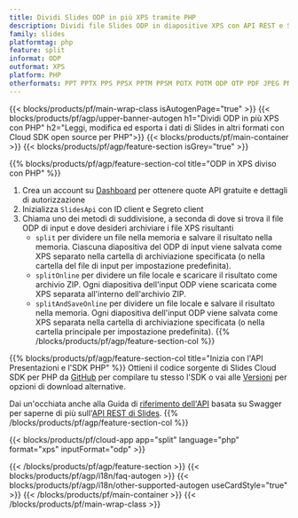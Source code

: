```yaml
---
title: Dividi Slides ODP in più XPS tramite PHP
description: Dividi file Slides ODP in diapositive XPS con API REST e SDK PHP open source
family: slides
platformtag: php
feature: split
informat: ODP
outformat: XPS
platform: PHP
otherformats: PPT PPTX PPS PPSX PPTM PPSM POTX POTM ODP OTP PDF JPEG PNG BMP TIFF SVG HTML5 GIF XAML
---
```


{{< blocks/products/pf/main-wrap-class isAutogenPage="true" >}}
{{< blocks/products/pf/agp/upper-banner-autogen h1="Dividi ODP in più XPS con PHP" h2="Leggi, modifica ed esporta i dati di Slides in altri formati con Cloud SDK open source per PHP">}}
{{< blocks/products/pf/main-container >}}
{{< blocks/products/pf/agp/feature-section isGrey="true" >}}

{{% blocks/products/pf/agp/feature-section-col title="ODP in XPS diviso con PHP" %}}
1. Crea un account su <a href="https://dashboard.aspose.cloud/">Dashboard</a> per ottenere quote API gratuite e dettagli di autorizzazione
1. Inizializza ```SlidesApi``` con ID client e Segreto client
1. Chiama uno dei metodi di suddivisione, a seconda di dove si trova il file ODP di input e dove desideri archiviare i file XPS risultanti
    - ```split``` per dividere un file nella memoria e salvare il risultato nella memoria. Ciascuna diapositiva del ODP di input viene salvata come XPS separato nella cartella di archiviazione specificata (o nella cartella del file di input per impostazione predefinita).
    - ```splitOnline``` per dividere un file locale e scaricare il risultato come archivio ZIP. Ogni diapositiva dell'input ODP viene scaricata come XPS separata all'interno dell'archivio ZIP.
    - ```splitAndSaveOnline``` per dividere un file locale e salvare il risultato nella memoria. Ogni diapositiva dell'input ODP viene salvata come XPS separata nella cartella di archiviazione specificata (o nella cartella principale per impostazione predefinita).
{{% /blocks/products/pf/agp/feature-section-col %}}

{{% blocks/products/pf/agp/feature-section-col title="Inizia con l'API Presentazioni e l'SDK PHP" %}}
Ottieni il codice sorgente di Slides Cloud SDK per PHP da [GitHub](https://github.com/aspose-slides-cloud/aspose-slides-cloud-php) per compilare tu stesso l'SDK o vai alle [Versioni](https://releases.aspose.cloud/) per opzioni di download alternative.

Dai un'occhiata anche alla Guida di [riferimento dell'API](https://apireference.aspose.cloud/slides/) basata su Swagger per saperne di più sull'[API REST di Slides](https://products.aspose.cloud/slides/curl/).
{{% /blocks/products/pf/agp/feature-section-col %}}

{{< blocks/products/pf/cloud-app app="split" language="php" format="xps" inputFormat="odp" >}}

{{< /blocks/products/pf/agp/feature-section >}}
{{< blocks/products/pf/agp/i18n/faq-autogen >}}
{{< blocks/products/pf/agp/i18n/other-supported-autogen useCardStyle="true" >}}
{{< /blocks/products/pf/main-container >}}
{{< /blocks/products/pf/main-wrap-class >}}